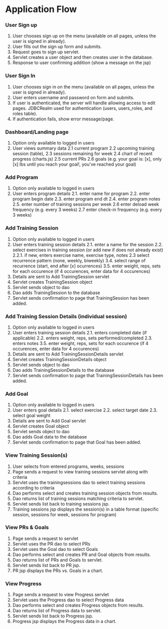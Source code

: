 # Application Flow

### User Sign up

1. User chooses sign up on the menu (available on all pages, unless the user 
is signed in already).
2. User fills out the sign up form and submits.
3. Request goes to sign up servlet.
4. Servlet creates a user object and then creates user in the database.
5. Response to user confirming addition (show a message on the jsp)

### User Sign In

1. User chooses sign in on the menu (available on all pages, unless the user 
is signed in already).
2. User enters username and password on form and submits. 
3. If user is authenticated, the server will handle allowing access to edit 
pages.  JDBCRealm used for authentication (users, users_roles, and roles table).
4. If authentication fails, show error message/page.

### Dashboard/Landing page
1. Option only available to logged in users
2. User views summary data
  2.1 current program
  2.2 upcoming training session (table),
  2.3 sessions remaining for week
  2.4 chart of recent progress (charts.js)
  2.5 current PRs
  2.6 goals (e.g. your goal is: [x], only [x] lbs until you reach your goal!, you've reached your goal)

### Add Program
1. Option only available to logged in users
2. User enters program details
  2.1. enter name for program
  2.2. enter program begin date
  2.3. enter program end dt
  2.4. enter program notes
  2.5. enter number of training sessions per week
  2.6  enter deload week frequency (e.g. every 3 weeks)
  2.7  enter check-in frequency (e.g. every 3 weeks)

### Add Training Session 
1. Option only available to logged in users
2. User enters training session details
  2.1. enter a name for the session
  2.2. select exercises in training session (or add new if does not already exist)
    2.2.1. if new, enters exercise name, exercise type, notes
  2.3  select recurrence pattern (none, weekly, biweekly)
  3.4. select range of recurrence (start, end after [x] ocurrences)
  3.5. enter weight, reps, sets for each occurence (if 4 occurences, enter data for 4 occurences)
3. Details are sent to Add TrainingSession servlet
4. Servlet creates TrainingSession object
5. Servlet sends object to dao
6. Dao adds TrainingSession to the database
7. Servlet sends confirmation to page that TrainingSession has been added.

### Add Training Session Details (individual session)
1. Option only available to logged in users
2. User enters training session details
  2.1. enters completed date (if applicable)
  2.2. enters weight, reps, sets performed/completed
  2.3. enters notes
  3.5. enter weight, reps, sets for each occurence (if 4 occurences, enter data for 4 occurences)
3. Details are sent to Add TrainingSessionDetails servlet
4. Servlet creates TrainingSessionDetails object
5. Servlet sends object to dao
6. Dao adds TrainingSessionDetails to the database
7. Servlet sends confirmation to page that TrainingSessionDetails has been added.

### Add Goal
1. Option only available to logged in users
2. User enters goal details
  2.1. select exercise
  2.2. select target date
  2.3. select goal weight
3. Details are sent to Add Goal servlet
4. Servlet creates Goal object
5. Servlet sends object to dao
6. Dao adds Goal data to the database
7. Servlet sends confirmation to page that Goal has been added.

### View Training Session(s)

1. User selects from entered programs, weeks, sessions 
2. Page sends a request to view training sessions servlet along with criteria 
3. Servlet uses the trainingsessions dao to select training sessions according to criteria
1. Dao performs select and creates training session objects from results.
1. Dao returns list of training sessions matching criteria to servlet.
1. Servlet sends list back to training sessions jsp.
1. Training sessions jsp displays the session(s) in a table format (specific session, sessions for week, sessions for program)

### View PRs & Goals

1. Page sends a request to servlet
2. Servlet uses the PR dao to select PRs
3. Servlet uses the Goal dao to select Goals
4. Dao performs select and creates PR and Goal objects from results.
5. Dao returns list of PRs and Goals to servlet.
6. Servlet sends list back to PR jsp.
7. PR jsp displays the PRs vs. Goals in a chart.

### View Progress
1. Page sends a request to view Progress servlet
2. Servlet uses the Progress dao to select Progress data
3. Dao performs select and creates Progress objects from results.
4. Dao returns list of Progress data to servlet.
5. Servlet sends list back to Progress jsp.
6. Progress jsp displays the Progress data in a chart.
